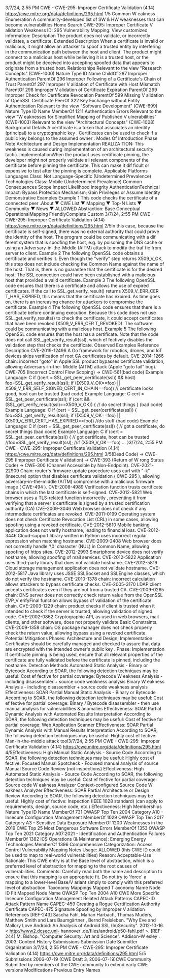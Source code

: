 3/7/24, 2:55 PM CWE - CWE-295: Improper Certiﬁcate Validation (4.14)
https://cwe.mitre.org/data/deﬁnitions/295.html 1/5
Common W eakness Enumeration
A community-developed list of SW & HW weaknesses that can become
vulnerabilities
Home Search
CWE-295: Improper Certificate V alidation
Weakness ID: 295
Vulnerability Mapping: 
View customized information:
 Description
The product does not validate, or incorrectly validates, a certificate.
 Extended Description
When a certificate is invalid or malicious, it might allow an attacker to spoof a trusted entity by interfering in the communication path
between the host and client. The product might connect to a malicious host while believing it is a trusted host, or the product might be
deceived into accepting spoofed data that appears to originate from a trusted host.
 Relationships
 Relevant to the view "Research Concepts" (CWE-1000)
Nature Type ID Name
ChildOf 287 Improper Authentication
ParentOf 296 Improper Following of a Certificate's Chain of Trust
ParentOf 297 Improper V alidation of Certificate with Host Mismatch
ParentOf 298 Improper V alidation of Certificate Expiration
ParentOf 299 Improper Check for Certificate Revocation
ParentOf 599 Missing V alidation of OpenSSL Certificate
PeerOf 322 Key Exchange without Entity Authentication
 Relevant to the view "Software Development" (CWE-699)
Nature Type ID Name
MemberOf 1211 Authentication Errors
 Relevant to the view "W eaknesses for Simplified Mapping of Published V ulnerabilities" (CWE-1003)
 Relevant to the view "Architectural Concepts" (CWE-1008)
 Background Details
A certificate is a token that associates an identity (principal) to a cryptographic key . Certificates can be used to check if a public key
belongs to the assumed owner .
 Modes Of Introduction
Phase Note
Architecture and Design
Implementation REALIZA TION: This weakness is caused during implementation of an architectural security tactic.
ImplementationWhen the product uses certificate pinning, the developer might not properly validate all relevant
components of the certificate before pinning the certificate. This can make it dif ficult or expensive to test
after the pinning is complete.
 Applicable Platforms
Languages
Class: Not Language-Specific (Undetermined Prevalence)
Technologies
Class: Mobile (Undetermined Prevalence)
 Common Consequences
Scope Impact Likelihood
Integrity
AuthenticationTechnical Impact: Bypass Protection Mechanism; Gain Privileges or Assume Identity
 Demonstrative Examples
Example 1
This code checks the certificate of a connected peer .About ▼ CWE List ▼ Mapping ▼ Top-N Lists ▼ Community ▼ News ▼
ALLOWED
Abstraction: Base
Conceptual OperationalMapping
FriendlyComplete Custom
3/7/24, 2:55 PM CWE - CWE-295: Improper Certiﬁcate Validation (4.14)
https://cwe.mitre.org/data/deﬁnitions/295.html 2/5In this case, because the certificate is self-signed, there was no external authority that could prove the identity of the host. The
program could be communicating with a dif ferent system that is spoofing the host, e.g. by poisoning the DNS cache or using an
Adversary-in-the-Middle (AITM) attack to modify the traf fic from server to client.
Example 2
The following OpenSSL code obtains a certificate and verifies it.
Even though the "verify" step returns X509\_V\_OK, this step does not include checking the Common Name against the name of the
host. That is, there is no guarantee that the certificate is for the desired host. The SSL connection could have been established with a
malicious host that provided a valid certificate.
Example 3
The following OpenSSL code ensures that there is a certificate and allows the use of expired certificates.
If the call to SSL\_get\_verify\_result() returns X509\_V\_ERR\_CER T\_HAS\_EXPIRED, this means that the certificate has expired. As
time goes on, there is an increasing chance for attackers to compromise the certificate.
Example 4
The following OpenSSL code ensures that there is a certificate before continuing execution.
Because this code does not use SSL\_get\_verify\_results() to check the certificate, it could accept certificates that have been revoked
(X509\_V\_ERR\_CER T\_REVOKED). The software could be communicating with a malicious host.
Example 5
The following OpenSSL code ensures that the host has a certificate.
Note that the code does not call SSL\_get\_verify\_result(ssl), which ef fectively disables the validation step that checks the certificate.
 Observed Examples
Reference Description
CVE-2019-12496 A Go framework for robotics, drones, and IoT devices skips verification of root CA certificates by
default.
CVE-2014-1266 chain: incorrect "goto" in Apple SSL product bypasses certificate validation, allowing Adversary-in-the-
Middle (AITM) attack (Apple "goto fail" bug). CWE-705 (Incorrect Control Flow Scoping) -> CWE-561(bad code) Example Language: C 
if ((cert = SSL\_get\_peer\_certificate(ssl)) && host)
foo=SSL\_get\_verify\_result(ssl);
if ((X509\_V\_OK==foo) || X509\_V\_ERR\_SELF\_SIGNED\_CERT\_IN\_CHAIN==foo))
// certificate looks good, host can be trusted
(bad code) Example Language: C 
cert = SSL\_get\_peer\_certificate(ssl);
if (cert && (SSL\_get\_verify\_result(ssl)==X509\_V\_OK)) {
// do secret things
}
(bad code) Example Language: C 
if (cert = SSL\_get\_peer(certificate(ssl)) {
foo=SSL\_get\_verify\_result(ssl);
if ((X509\_V\_OK==foo) || (X509\_V\_ERR\_CERT\_HAS\_EXPIRED==foo))
//do stuff
(bad code) Example Language: C 
if (cert = SSL\_get\_peer\_certificate(ssl)) {
// got a certificate, do secret things
(bad code) Example Language: C 
if (cert = SSL\_get\_peer\_certificate(ssl)) {
// got certificate, host can be trusted
//foo=SSL\_get\_verify\_result(ssl);
//if (X509\_V\_OK==foo) ...
}3/7/24, 2:55 PM CWE - CWE-295: Improper Certiﬁcate Validation (4.14)
https://cwe.mitre.org/data/deﬁnitions/295.html 3/5(Dead Code) -> CWE-295 (Improper Certificate V alidation) -> CWE-393 (Return of W rong Status
Code) -> CWE-300 (Channel Accessible by Non-Endpoint).
CVE-2021-22909 Chain: router's firmware update procedure uses curl with "-k" (insecure) option that disables certificate
validation ( CWE-295 ), allowing adversary-in-the-middle (AITM) compromise with a malicious firmware
image ( CWE-494 ).
CVE-2008-4989 Verification function trusts certificate chains in which the last certificate is self-signed.
CVE-2012-5821 Web browser uses a TLS-related function incorrectly , preventing it from verifying that a server's
certificate is signed by a trusted certification authority (CA)
CVE-2009-3046 Web browser does not check if any intermediate certificates are revoked.
CVE-2011-0199 Operating system does not check Certificate Revocation List (CRL) in some cases, allowing spoofing
using a revoked certificate.
CVE-2012-5810 Mobile banking application does not verify hostname, leading to financial loss.
CVE-2012-3446 Cloud-support library written in Python uses incorrect regular expression when matching hostname.
CVE-2009-2408 Web browser does not correctly handle '\0' character (NUL) in Common Name, allowing spoofing of
https sites.
CVE-2012-2993 Smartphone device does not verify hostname, allowing spoofing of mail services.
CVE-2012-5822 Application uses third-party library that does not validate hostname.
CVE-2012-5819 Cloud storage management application does not validate hostname.
CVE-2012-5817 Java library uses JSSE SSLSocket and SSLEngine classes, which do not verify the hostname.
CVE-2010-1378 chain: incorrect calculation allows attackers to bypass certificate checks.
CVE-2005-3170 LDAP client accepts certificates even if they are not from a trusted CA.
CVE-2009-0265 chain: DNS server does not correctly check return value from the OpenSSL EVP\_V erifyFinal function
allows bypass of validation of the certificate chain.
CVE-2003-1229 chain: product checks if client is trusted when it intended to check if the server is trusted, allowing
validation of signed code.
CVE-2002-0862 Cryptographic API, as used in web browsers, mail clients, and other software, does not properly
validate Basic Constraints.
CVE-2009-1358 chain: OS package manager does not check properly check the return value, allowing bypass using a
revoked certificate.
 Potential Mitigations
Phases: Architecture and Design; Implementation
Certificates should be carefully managed and checked to assure that data are encrypted with the intended owner's public key .
Phase: Implementation
If certificate pinning is being used, ensure that all relevant properties of the certificate are fully validated before the certificate is
pinned, including the hostname.
 Detection Methods
Automated Static Analysis - Binary or Bytecode
According to SOAR, the following detection techniques may be useful:
Cost ef fective for partial coverage:
Bytecode W eakness Analysis - including disassembler + source code weakness analysis
Binary W eakness Analysis - including disassembler + source code weakness analysis
Effectiveness: SOAR Partial
Manual Static Analysis - Binary or Bytecode
According to SOAR, the following detection techniques may be useful:
Cost ef fective for partial coverage:
Binary / Bytecode disassembler - then use manual analysis for vulnerabilities & anomalies
Effectiveness: SOAR Partial
Dynamic Analysis with Automated Results Interpretation
According to SOAR, the following detection techniques may be useful:
Cost ef fective for partial coverage:
Web Application Scanner
Effectiveness: SOAR Partial
Dynamic Analysis with Manual Results Interpretation
According to SOAR, the following detection techniques may be useful:
Highly cost ef fective:
Man-in-the-middle attack tool3/7/24, 2:55 PM CWE - CWE-295: Improper Certiﬁcate Validation (4.14)
https://cwe.mitre.org/data/deﬁnitions/295.html 4/5Effectiveness: High
Manual Static Analysis - Source Code
According to SOAR, the following detection techniques may be useful:
Highly cost ef fective:
Focused Manual Spotcheck - Focused manual analysis of source
Manual Source Code Review (not inspections)
Effectiveness: High
Automated Static Analysis - Source Code
According to SOAR, the following detection techniques may be useful:
Cost ef fective for partial coverage:
Source code W eakness Analyzer
Context-configured Source Code W eakness Analyzer
Effectiveness: SOAR Partial
Architecture or Design Review
According to SOAR, the following detection techniques may be useful:
Highly cost ef fective:
Inspection (IEEE 1028 standard) (can apply to requirements, design, source code, etc.)
Effectiveness: High
 Memberships
Nature Type ID Name
MemberOf 731 OWASP Top Ten 2004 Category A10 - Insecure Configuration Management
MemberOf 1029 OWASP Top Ten 2017 Category A3 - Sensitive Data Exposure
MemberOf 1200 Weaknesses in the 2019 CWE Top 25 Most Dangerous Software Errors
MemberOf 1353 OWASP Top Ten 2021 Category A07:2021 - Identification and Authentication Failures
MemberOf 1382 ICS Operations (& Maintenance): Emerging Energy Technologies
MemberOf 1396 Comprehensive Categorization: Access Control
 Vulnerability Mapping Notes
Usage: ALLOWED (this CWE ID could be used to map to real-world vulnerabilities)
Reason: Acceptable-Use
Rationale:
This CWE entry is at the Base level of abstraction, which is a preferred level of abstraction for mapping to the root causes of
vulnerabilities.
Comments:
Carefully read both the name and description to ensure that this mapping is an appropriate fit. Do not try to 'force' a mapping to a
lower-level Base/V ariant simply to comply with this preferred level of abstraction.
 Taxonomy Mappings
Mapped T axonomy Name Node ID Fit Mapped Node Name
OWASP Top Ten 2004 A10 CWE More Specific Insecure Configuration Management
 Related Attack Patterns
CAPEC-ID Attack Pattern Name
CAPEC-459 Creating a Rogue Certification Authority Certificate
CAPEC-475 Signature Spoofing by Improper V alidation
 References
[REF-243] Sascha Fahl, Marian Harbach, Thomas Muders, Matthew Smith and Lars Baumgärtner , Bernd Freisleben. "Why Eve
and Mallory Love Android: An Analysis of Android SSL (In)Security". 2012-10-16. < http://www2.dcsec.uni-
hannover .de/files/android/p50-fahl.pdf >.
[REF-244] M. Bishop. "Computer Security: Art and Science". Addison-W esley . 2003.
 Content History
 Submissions
Submission Date Submitter Organization
3/7/24, 2:55 PM CWE - CWE-295: Improper Certiﬁcate Validation (4.14)
https://cwe.mitre.org/data/deﬁnitions/295.html 5/5
 Submissions
2006-07-19
(CWE Draft 3, 2006-07-19)CWE Community
Submitted by members of the CWE community to extend early CWE versions
 Modifications
 Previous Entry Names